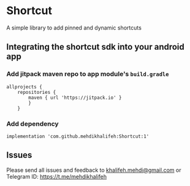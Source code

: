 # Shortcut
A simple library to add pinned and dynamic shortcuts

## Integrating the shortcut sdk into your android app
### Add jitpack maven repo to app module's `build.gradle`

```
allprojects {
	repositories {
		maven { url 'https://jitpack.io' }
		}
	}
```

### Add dependency

```
implementation 'com.github.mehdikhalifeh:Shortcut:1'
```

## Issues

Please send all issues and feedback to khalifeh.mehdi@gmail.com or Telegram ID: https://t.me/mehdikhalifeh
